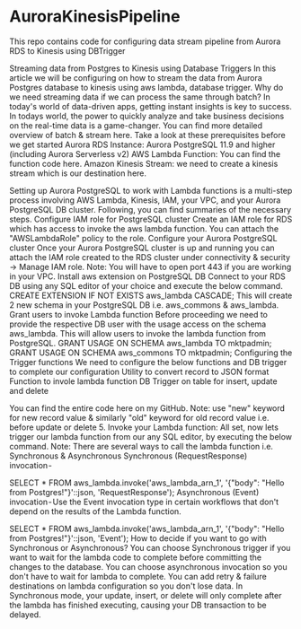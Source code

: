 # AuroraKinesisPipeline
This repo contains code for configuring data stream pipeline from Aurora RDS to Kinesis using DBTrigger

Streaming data from Postgres to Kinesis using Database Triggers
In this article we will be configuring on how to stream the data from Aurora Postgres database to kinesis using aws lambda, database trigger.
Why do we need streaming data if we can process the same through batch?
In today's world of data-driven apps, getting instant insights is key to success. In todays world, the power to quickly analyze and take business decisions on the real-time data is a game-changer.
You can find more detailed overview of batch & stream here.
Take a look at these prerequisites before we get started
Aurora RDS Instance: Aurora PostgreSQL 11.9 and higher (including Aurora Serverless v2)
AWS Lambda Function: You can find the function code here.
Amazon Kinesis Stream: we need to create a kinesis stream which is our destination here.

Setting up Aurora PostgreSQL to work with Lambda functions is a multi-step process involving AWS Lambda, Kinesis, IAM, your VPC, and your Aurora PostgreSQL DB cluster. Following, you can find summaries of the necessary steps.
Configure IAM role for PostgreSQL cluster
Create an IAM role for RDS which has access to invoke the aws lambda function. You can attach the "AWSLambdaRole" policy to the role.
Configure your Aurora PostgreSQL cluster
Once your Aurora PostgreSQL cluster is up and running you can attach the IAM role created to the RDS cluster under connectivity & security -> Manage IAM role.
Note: You will have to open port 443 if you are working in your VPC.
Install aws extension on PostgreSQL DB
Connect to your RDS DB using any SQL editor of your choice and execute the below command.
CREATE EXTENSION IF NOT EXISTS aws_lambda CASCADE;
This will create 2 new schema in your PostgreSQL DB i.e. aws_commons & aws_lambda.
Grant users to invoke Lambda function
Before proceeding we need to provide the respective DB user with the usage access on the schema aws_lambda. This will allow users to invoke the lambda function from PostgreSQL.
GRANT USAGE ON SCHEMA aws_lambda TO mktpadmin;
GRANT USAGE ON SCHEMA aws_commons TO mktpadmin;
Configuring the Trigger functions
We need to configure the below functions and DB trigger to complete our configuration
Utility to convert record to JSON format
Function to invole lambda function
DB Trigger on table for insert, update and delete

You can find the entire code here on my GitHub.
Note: use "new" keyword for new record value & similarly "old" keyword for old record value i.e. before update or delete
5. Invoke your Lambda function:
All set, now lets trigger our lambda function from our any SQL editor, by executing the below command.
Note: There are several ways to call the lambda function i.e. Synchronous & Asynchronous
Synchronous (RequestResponse) invocation - 

SELECT * FROM aws_lambda.invoke('aws_lambda_arn_1', '{"body": "Hello from Postgres!"}'::json, 'RequestResponse');
Asynchronous (Event) invocation - Use the Event invocation type in certain workflows that don't depend on the results of the Lambda function.

SELECT * FROM aws_lambda.invoke('aws_lambda_arn_1', '{"body": "Hello from Postgres!"}'::json, 'Event');
How to decide if you want to go with Synchronous or Asynchronous?
You can choose Synchronous trigger if you want to wait for the lambda code to complete before committing the changes to the database. You can choose asynchronous invocation so you don't have to wait for lambda to complete. You can add retry & failure destinations on lambda configuration so you don't lose data.
In Synchronous mode, your update, insert, or delete will only complete after the lambda has finished executing, causing your DB transaction to be delayed.
